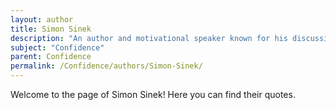 ```yaml
---
layout: author
title: Simon Sinek
description: "An author and motivational speaker known for his discussions around leadership and confidence, particularly how effective leaders inspire others."
subject: "Confidence"
parent: Confidence
permalink: /Confidence/authors/Simon-Sinek/
---
```


Welcome to the page of Simon Sinek! Here you can find their quotes.
